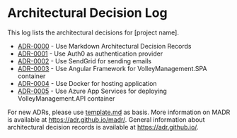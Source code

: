 # Architectural Decision Log

This log lists the architectural decisions for [project name].

<!-- adrlog -- Regenerate the content by using "adr-log -i". You can install it via "npm install -g adr-log" -->

- [ADR-0000](0000-use-markdown-architectural-decision-records.md) - Use Markdown Architectural Decision Records
- [ADR-0001](0001-use-auth0-as-authentication-provider.md) - Use Auth0 as authentication provider
- [ADR-0002](0002-use-sendgrid-as-mailing-system.md) - Use SendGrid for sending emails
- [ADR-0003](0003-use-angular-for-spa.md) - Use Angular Framework for VolleyManagement.SPA container
- [ADR-0004](0004-use-docker-for-hosting-application.md) - Use Docker for hosting application
- [ADR-0005](0005-use-azure-app-services-for-hosting.md) - Use Azure App Services for deploying VolleyManagement.API container

<!-- adrlogstop -->

For new ADRs, please use [template.md](template.md) as basis.
More information on MADR is available at <https://adr.github.io/madr/>.
General information about architectural decision records is available at <https://adr.github.io/>.
